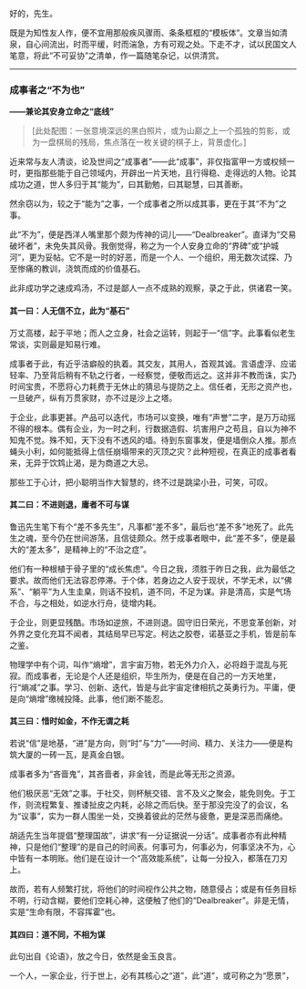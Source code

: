 好的，先生。

既是为知性友人作，便不宜用那般疾风骤雨、条条框框的“模板体”。文章当如清泉，自心间流出，时而平缓，时而湍急，方有可观之处。下走不才，试以民国文人笔意，将此“不可妥协”之清单，作一篇随笔杂记，以供清赏。

---

### **成事者之“不为也”**
**——兼论其安身立命之“底线”**

> [此处配图：一张意境深远的黑白照片，或为山巅之上一个孤独的剪影，或为一盘棋局的残局，焦点落在一枚关键的棋子上，背景虚化。]

近来常与友人清谈，论及世间之“成事者”——此“成事”，非仅指富甲一方或权倾一时，更指那些能于自己领域内，开辟出一片天地，且行得稳、走得远的人物。论其成功之道，世人多归于其“能为”，曰其勤勉，曰其聪慧，曰其善断。

然余窃以为，较之于“能为”之事，一个成事者之所以成其事，更在于其“不为”之事。

此“不为”，便是西洋人嘴里那个颇为传神的词儿——“Dealbreaker”。直译为“交易破坏者”，未免失其风骨。我倒觉得，称之为一个人安身立命的“界碑”或“护城河”，更为妥帖。它不是一时的好恶，而是一个人、一个组织，用无数次试探、乃至惨痛的教训，浇筑而成的价值基石。

此非成功学之速成鸡汤，不过是鄙人一点不成熟的观察，录之于此，供诸君一笑。

#### **其一曰：人无信不立，此为“基石”**

万丈高楼，起于平地；而人之立身，社会之运转，则起于一“信”字。此事看似老生常谈，实则最是知易行难。

成事者于此，有近乎洁癖般的执着。其交友，其用人，首观其诚。言语虚浮、应诺轻率、乃至背后稍有不轨之行者，一经察觉，便敬而远之。这并非不教而诛，实乃时间宝贵，不愿将心力耗费于无休止的猜忌与提防之上。信任者，无形之资产也，一旦破产，纵有万贯家财，亦不过是沙上之塔。

于企业，此事更甚。产品可以迭代，市场可以变换，唯有“声誉”二字，是万万动摇不得的根本。偶有企业，为一时之利，行数据造假、坑害用户之苟且，自以为神不知鬼不觉。殊不知，天下没有不透风的墙。待到东窗事发，便是墙倒众人推。那点蝇头小利，如何能抵得上信任崩塌带来的灭顶之灾？此种短视，在真正的成事者看来，无异于饮鸩止渴，是为商道之大忌。

那些工于心计，把小聪明当作大智慧的，终不过是跳梁小丑，可笑，可叹。

#### **其二曰：不进则退，庸者不可与谋**

鲁迅先生笔下有个“差不多先生”，凡事都“差不多”，最后也“差不多”地死了。此先生之魂，至今仍在世间游荡，且信徒颇众。然于成事者眼中，此“差不多”，便是最大的“差太多”，是精神上的“不治之症”。

他们有一种根植于骨子里的“成长焦虑”。今日之我，须胜于昨日之我，此为最低之要求。故而他们无法容忍停滞。于个体，若身边之人安于现状，不学无术，以“佛系”、“躺平”为人生圭臬，则话不投机，道不同，不足为谋。非是清高，实是气场不合，与之相处，如逆水行舟，徒增内耗。

于企业，则更显残酷。市场如逆旅，不进则退。固守旧日荣光，不思变革创新，对外界之变化充耳不闻者，其结局早已写定。柯达之胶卷，诺基亚之手机，皆是前车之鉴。

物理学中有个词，叫作“熵增”，言宇宙万物，若无外力介入，必将趋于混乱与死寂。而成事者，无论是个人还是组织，毕生所为，便是在自己的一方天地里，行“熵减”之事。学习、创新、迭代，皆是与此宇宙定律相抗之英勇行为。平庸，便是向“熵增”缴械投降。此事，他们断不能忍。

#### **其三曰：惜时如金，不作无谓之耗**

若说“信”是地基，“进”是方向，则“时”与“力”——时间、精力、关注力——便是构筑大厦的一砖一瓦，是真金白银。

成事者多为“吝啬鬼”，其吝啬者，非金钱，而是此等无形之资源。

他们极厌恶“无效”之事。于社交，则杯觥交错、言不及义之聚会，能免则免。于工作，则流程繁复、推诿扯皮之内耗，必除之而后快。至于那没完没了的会议，名为“议事”，实为一群人围坐一处，交换着彼此的茫然与疲惫，更是深恶而痛绝。

胡适先生当年提倡“整理国故”，讲求“有一分证据说一分话”。成事者亦有此种精神，只是他们“整理”的是自己的时间表。何事可为，何事必为，何事坚决不为，心中皆有一本明账。他们是在设计一个“高效能系统”，让每一分投入，都落在刀刃上。

故而，若有人频繁打扰，将他们的时间视作公共之物，随意侵占；或是有任务目标不明，行动含糊，要他们空耗心神，这便触了他们的“Dealbreaker”。非是无情，实是“生命有限，不容挥霍”也。

#### **其四曰：道不同，不相为谋**

此句出自《论语》，放之今日，依然是金玉良言。

一个人，一家企业，行于世上，必有其核心之“道”，此“道”，或可称之为“愿景”，